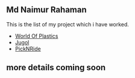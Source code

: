 ## Md Naimur Rahaman

This is the list of my project which i have worked.

-   [World Of Plastics](projects/world-of-plastics.md)
-   [Jugol](projects/jugol-app.md)
-   [PickNRide](projects/pick-N-Rde.md)

## more details coming soon
